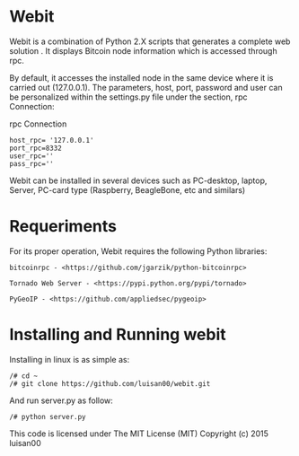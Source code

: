 # Webit
Webit is a combination of Python 2.X scripts that generates a complete  web solution . It displays Bitcoin node information which is accessed through rpc.

By default, it accesses the installed node in the same device where it is carried out (127.0.0.1). The parameters, host, port, password and user can be personalized within the settings.py file under the section, rpc Connection:

rpc Connection

	host_rpc= '127.0.0.1'
	port_rpc=8332
	user_rpc=''
	pass_rpc=''

Webit can be installed in several devices such as PC-desktop, laptop,  Server, PC-card type (Raspberry, BeagleBone, etc and similars)

# Requeriments
For its proper operation, Webit requires the following Python libraries: 

	bitcoinrpc - <https://github.com/jgarzik/python-bitcoinrpc>

	Tornado Web Server - <https://pypi.python.org/pypi/tornado>
	
	PyGeoIP - <https://github.com/appliedsec/pygeoip>
	
# Installing and Running webit

Installing in linux is as simple as:

	/# cd ~
	/# git clone https://github.com/luisan00/webit.git

And run server.py as follow:

	/# python server.py



This code is licensed under The MIT License (MIT)
Copyright (c) 2015 luisan00
